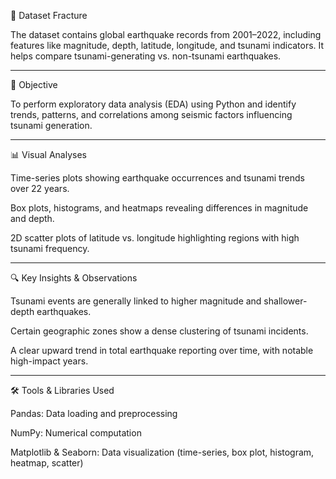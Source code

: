 🧩 Dataset Fracture

The dataset contains global earthquake records from 2001–2022, including features like magnitude, depth, latitude, longitude, and tsunami indicators. It helps compare tsunami-generating vs. non-tsunami earthquakes.


---

🎯 Objective

To perform exploratory data analysis (EDA) using Python and identify trends, patterns, and correlations among seismic factors influencing tsunami generation.


---

📊 Visual Analyses

Time-series plots showing earthquake occurrences and tsunami trends over 22 years.

Box plots, histograms, and heatmaps revealing differences in magnitude and depth.

2D scatter plots of latitude vs. longitude highlighting regions with high tsunami frequency.



---

🔍 Key Insights & Observations

Tsunami events are generally linked to higher magnitude and shallower-depth earthquakes.

Certain geographic zones show a dense clustering of tsunami incidents.

A clear upward trend in total earthquake reporting over time, with notable high-impact years.



---

🛠️ Tools & Libraries Used

Pandas: Data loading and preprocessing

NumPy: Numerical computation

Matplotlib & Seaborn: Data visualization (time-series, box plot, histogram, heatmap, scatter)
